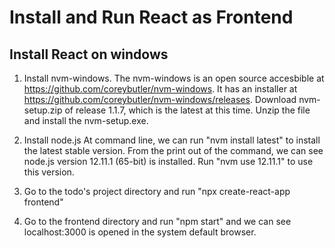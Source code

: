 # Install and Run React as Frontend

## Install React on windows 
1. Install nvm-windows. 
   The nvm-windows is an open source accesbible at
   https://github.com/coreybutler/nvm-windows. It has an installer at
   https://github.com/coreybutler/nvm-windows/releases.
   Download nvm-setup.zip of release 1.1.7, which is the latest at this time.
   Unzip the file and install the nvm-setup.exe.   
   
2. Install node.js
   At command line, we can run "nvm install latest" to install the latest stable
   version. 
   From the print out of the command, we can see node.js version 12.11.1
   (65-bit) is installed. Run "nvm use 12.11.1" to use this version. 

3. Go to the todo's project directory and run "npx create-react-app frontend"

4. Go to the frontend directory and run "npm start" and we can see
   localhost:3000 is opened in the system default browser.  